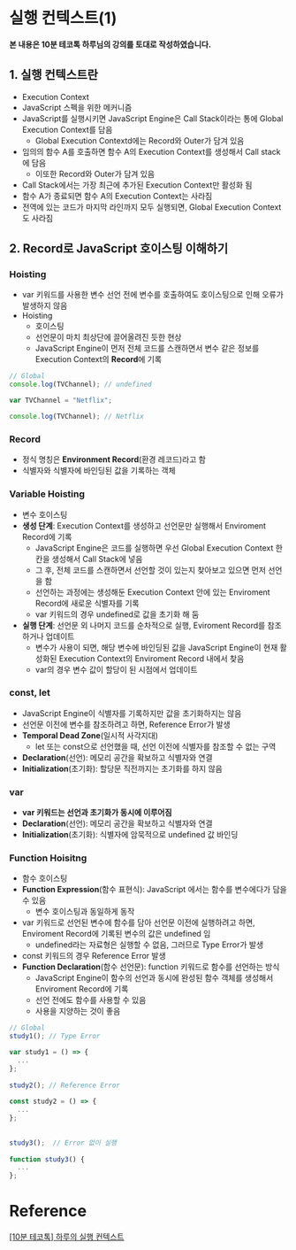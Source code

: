 # 실행 컨텍스트(1)

**본 내용은 10분 테코톡 하루님의 강의를 토대로 작성하였습니다.**



## 1. 실행 컨텍스트란

* Execution Context
* JavaScript 스펙을 위한 메커니즘
* JavaScript를 실행시키면 JavaScript Engine은 Call Stack이라는 통에 Global Execution Context를 담음
  * Global Execution Contextd에는 Record와 Outer가 담겨 있음
* 임의의 함수 A를 호출하면 함수 A의 Execution Context를 생성해서 Call stack에 담음
  * 이또한 Record와 Outer가 담겨 있음
* Call Stack에서는 가장 최근에 추가된 Execution Context만 활성화 됨
* 함수 A가 종료되면 함수 A의 Execution Context는 사라짐
* 전역에 있는 코드가 마지막 라인까지 모두 실행되면, Global Execution Context도 사라짐



## 2. Record로 JavaScript 호이스팅 이해하기

### Hoisting

* var 키워드를 사용한 변수 선언 전에 변수를 호출하여도 호이스팅으로 인해 오류가 발생하지 않음
* Hoisting
  * 호이스팅
  * 선언문이 마치 최상단에 끌어올려진 듯한 현상
  * JavaScript Engine이 먼저 전체 코드를 스캔하면서 변수 같은 정보를 Execution Context의 **Record**에 기록

```JavaScript
// Global
console.log(TVChannel); // undefined

var TVChannel = "Netflix";

console.log(TVChannel); // Netflix
```



### Record

* 정식 명칭은 **Environment Record**(환경 레코드)라고 함
* 식별자와 식별자에 바인딩된 값을 기록하는 객체



### Variable Hoisting

* 변수 호이스팅
* **생성 단계**: Execution Context를 생성하고 선언문만 실행해서 Enviroment Record에 기록
  * JavaScript Engine은 코드를 실행하면 우선 Global Execution Context 한 칸을 생성해서 Call Stack에 넣음
  * 그 후, 전체 코드를 스캔하면서 선언할 것이 있는지 찾아보고 있으면 먼저 선언을 함
  * 선언하는 과정에는 생성해둔 Execution Context 안에 있는 Enviroment Record에 새로운 식별자를 기록
  * var 키워드의 경우 undefined로 값을 초기화 해 둠
* **실행 단계**: 선언문 외 나머지 코드를 순차적으로 실행, Eviroment Record를 참조하거나 업데이트
  * 변수가 사용이 되면, 해당 변수에 바인딩된 값을 JavaScript Engine이 현재 활성화된 Execution Context의 Enviroment Record 내에서 찾음
  * var의 경우 변수 값이 할당이 된 시점에서 업데이트



### const, let

* JavaScript Engine이 식별자를 기록하지만 값을 초기화하지는 않음
* 선언문 이전에 변수를 참조하려고 하면, Reference Error가 발생
* **Temporal Dead Zone**(일시적 사각지대)
  * let 또는 const으로 선언했을 때, 선언 이전에 식별자를 참조할 수 없는 구역
* **Declaration**(선언): 메모리 공간을 확보하고 식별자와 연결
* **Initialization**(초기화): 할당문 직전까지는 초기화를 하지 않음



### var

* **var 키워드는 선언과 초기화가 동시에 이루어짐**
* **Declaration**(선언): 메모리 공간을 확보하고 식별자와 연결
* **Initialization**(초기화): 식별자에 암묵적으로 undefined 값 바인딩



### Function Hoisitng

* 함수 호이스팅
* **Function Expression**(함수 표현식): JavaScript 에서는 함수를 변수에다가 담을 수 있음
  * 변수 호이스팅과 동일하게 동작
* var 키워드로 선언된 변수에 함수를 담아 선언문 이전에 실행하려고 하면, Enviroment Record에 기록된 변수의 값은 undefined 임
  * undefined라는 자료형은 실행할 수 없음, 그러므로 Type Error가 발생
* const 키워드의 경우 Reference Error 발생
* **Function Declaration**(함수 선언문): function 키워드로 함수를 선언하는 방식
  * JavaScript Engine이 함수의 선언과 동시에 완성된 함수 객체를 생성해서 Enviroment Record에 기록
  * 선언 전에도 함수를 사용할 수 있음
  * 사용을 지양하는 것이 좋음

```JavaScript
// Global
study1(); // Type Error

var study1 = () => {
  ...
};
  
study2(); // Reference Error
  
const study2 = () => {
  ...
};
  
  
study3();  // Error 없이 실행
  
function study3() {
  ...
};
```



# Reference

[[10분 테코톡] 하루의 실행 컨텍스트](https://www.youtube.com/watch?v=EWfujNzSUmw)

